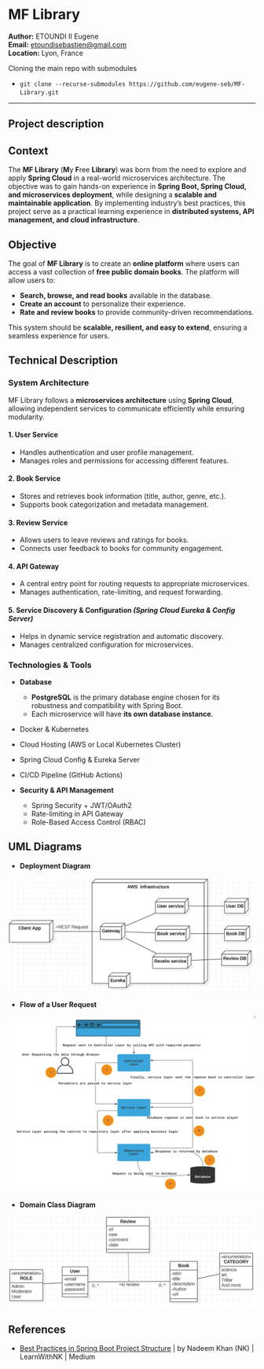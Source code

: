 # MF Library

**Author:** ETOUNDI II Eugene  
**Email:** etoundisebastien@gmail.com  
**Location:** Lyon, France

Cloning the main repo with submodules

- `git clone --recurse-submodules https://github.com/eugene-seb/MF-Library.git`

*** 

## Project description

## Context

The **MF Library** (**M**y **F**ree **Library**) was born from the need to explore and apply **Spring Cloud** in a
real-world microservices architecture. The objective was to gain hands-on experience in **Spring Boot, Spring Cloud, and
microservices deployment**, while designing a **scalable and maintainable application**. By implementing industry’s best
practices, this project serve as a practical learning experience in **distributed systems, API management, and cloud
infrastructure**.

## Objective

The goal of **MF Library** is to create an **online platform** where users can access a vast collection of **free public
domain books**. The platform will allow users to:

- **Search, browse, and read books** available in the database.
- **Create an account** to personalize their experience.
- **Rate and review books** to provide community-driven recommendations.

This system should be **scalable, resilient, and easy to extend**, ensuring a seamless experience for users.

## Technical Description

### System Architecture

MF Library follows a **microservices architecture** using **Spring Cloud**, allowing independent services to communicate
efficiently while ensuring modularity.

#### **1. User Service**

- Handles authentication and user profile management.
- Manages roles and permissions for accessing different features.

#### **2. Book Service**

- Stores and retrieves book information (title, author, genre, etc.).
- Supports book categorization and metadata management.

#### **3. Review Service**

- Allows users to leave reviews and ratings for books.
- Connects user feedback to books for community engagement.

#### **4. API Gateway**

- A central entry point for routing requests to appropriate microservices.
- Manages authentication, rate-limiting, and request forwarding.

#### **5. Service Discovery & Configuration** *(Spring Cloud Eureka & Config Server)*

- Helps in dynamic service registration and automatic discovery.
- Manages centralized configuration for microservices.

### **Technologies & Tools**

- **Database**
    - **PostgreSQL** is the primary database engine chosen for its robustness and compatibility with Spring Boot.
    - Each microservice will have **its own database instance**.


- Docker & Kubernetes
- Cloud Hosting (AWS or Local Kubernetes Cluster)
- Spring Cloud Config & Eureka Server
- CI/CD Pipeline (GitHub Actions)


- **Security & API Management**
    - Spring Security + JWT/OAuth2
    - Rate-limiting in API Gateway
    - Role-Based Access Control (RBAC)

## UML Diagrams

- **Deployment Diagram**

![](doc/images/Deployment-Diagram.png "Deployement diagram")

- **Flow of a User Request**

![Flow Diagram](doc/images/Flow-user-request.png "Flow user request")

- **Domain Class Diagram**

![Domain Diagram](doc/images/Domain-class-diagram.png "Domain class diagram")

## References

- [Best Practices in Spring Boot Project Structure](https://medium.com/learnwithnk/best-practices-in-spring-boot-project-structure-layers-of-microservice-versioning-in-api-cadf62bd3459) |
  by Nadeem Khan (NK) | LearnWithNK | Medium
